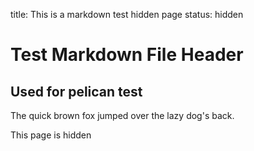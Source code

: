 title: This is a markdown test hidden page
status: hidden

Test Markdown File Header
=========================

Used for pelican test
---------------------

The quick brown fox jumped over the lazy dog's back.

This page is hidden

